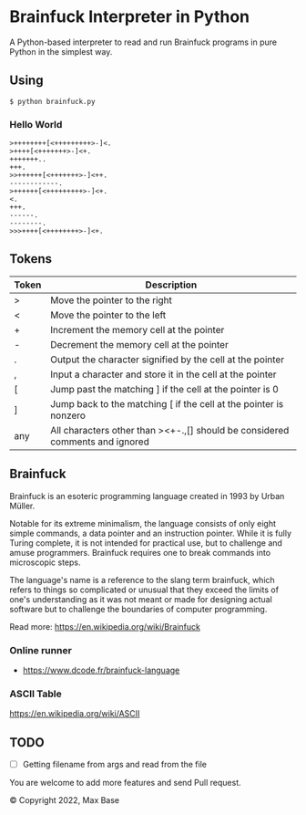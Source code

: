 # Brainfuck Interpreter in Python

A Python-based interpreter to read and run Brainfuck programs in pure Python in the simplest way.

## Using

```
$ python brainfuck.py
```

### Hello World

```
>++++++++[<+++++++++>-]<.
>++++[<+++++++>-]<+.
+++++++..
+++.
>>++++++[<+++++++>-]<++.
------------.
>++++++[<+++++++++>-]<+.
<.
+++.
------.
--------.
>>>++++[<++++++++>-]<+.
```

## Tokens

| Token | Description |
| ----- | --------------------------- |
| >	| Move the pointer to the right |
| <	| Move the pointer to the left |
| +	| Increment the memory cell at the pointer |
| -	| Decrement the memory cell at the pointer |
| .	| Output the character signified by the cell at the pointer |
| ,	| Input a character and store it in the cell at the pointer |
| [	| Jump past the matching ] if the cell at the pointer is 0 |
| ]	| Jump back to the matching [ if the cell at the pointer is nonzero |
| any | All characters other than ><+-.,[] should be considered comments and ignored |

## Brainfuck

Brainfuck is an esoteric programming language created in 1993 by Urban Müller.

Notable for its extreme minimalism, the language consists of only eight simple commands, a data pointer and an instruction pointer. While it is fully Turing complete, it is not intended for practical use, but to challenge and amuse programmers. Brainfuck requires one to break commands into microscopic steps.

The language's name is a reference to the slang term brainfuck, which refers to things so complicated or unusual that they exceed the limits of one's understanding as it was not meant or made for designing actual software but to challenge the boundaries of computer programming.

Read more: https://en.wikipedia.org/wiki/Brainfuck

### Online runner

- https://www.dcode.fr/brainfuck-language

### ASCII Table

https://en.wikipedia.org/wiki/ASCII

## TODO

- [ ] Getting filename from args and read from the file

You are welcome to add more features and send Pull request.

© Copyright 2022, Max Base
